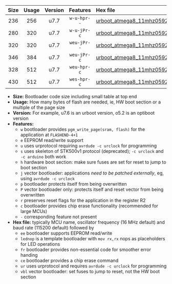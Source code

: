 |Size|Usage|Version|Features|Hex file|
|:-:|:-:|:-:|:-:|:--|
|236|256|u7.7|`w-u-hpr--`|[urboot_atmega8_11mhz0592_57600bps_lednop_fr_ur.hex](https://raw.githubusercontent.com/stefanrueger/urboot.hex/main/mcus/atmega8/fcpu_11mhz0592/57600_bps/urboot_atmega8_11mhz0592_57600bps_lednop_fr_ur.hex)|
|280|320|u7.7|`w-u-jPr-c`|[urboot_atmega8_11mhz0592_57600bps_lednop_fr_ce_ur_vbl.hex](https://raw.githubusercontent.com/stefanrueger/urboot.hex/main/mcus/atmega8/fcpu_11mhz0592/57600_bps/urboot_atmega8_11mhz0592_57600bps_lednop_fr_ce_ur_vbl.hex)|
|320|320|u7.7|`weu-jPr--`|[urboot_atmega8_11mhz0592_57600bps_ee_lednop_fr_ur_vbl.hex](https://raw.githubusercontent.com/stefanrueger/urboot.hex/main/mcus/atmega8/fcpu_11mhz0592/57600_bps/urboot_atmega8_11mhz0592_57600bps_ee_lednop_fr_ur_vbl.hex)|
|346|384|u7.7|`weu-jPr-c`|[urboot_atmega8_11mhz0592_57600bps_ee_lednop_fr_ce_ur_vbl.hex](https://raw.githubusercontent.com/stefanrueger/urboot.hex/main/mcus/atmega8/fcpu_11mhz0592/57600_bps/urboot_atmega8_11mhz0592_57600bps_ee_lednop_fr_ce_ur_vbl.hex)|
|328|512|u7.7|`weu-hpr-c`|[urboot_atmega8_11mhz0592_57600bps_ee_lednop_fr_ce_ur.hex](https://raw.githubusercontent.com/stefanrueger/urboot.hex/main/mcus/atmega8/fcpu_11mhz0592/57600_bps/urboot_atmega8_11mhz0592_57600bps_ee_lednop_fr_ce_ur.hex)|
|430|512|u7.7|`wes-hpr-c`|[urboot_atmega8_11mhz0592_57600bps_ee_lednop_fr_ce.hex](https://raw.githubusercontent.com/stefanrueger/urboot.hex/main/mcus/atmega8/fcpu_11mhz0592/57600_bps/urboot_atmega8_11mhz0592_57600bps_ee_lednop_fr_ce.hex)|

- **Size:** Bootloader code size including small table at top end
- **Usage:** How many bytes of flash are needed, ie, HW boot section or a multiple of the page size
- **Version:** For example, u7.6 is an urboot version, o5.2 is an optiboot version
- **Features:**
  + `w` bootloader provides `pgm_write_page(sram, flash)` for the application at `FLASHEND-4+1`
  + `e` EEPROM read/write support
  + `u` uses urprotocol requiring `avrdude -c urclock` for programming
  + `s` uses skeleton of STK500v1 protocol (deprecated); `-c urclock` and `-c arduino` both work
  + `h` hardware boot section: make sure fuses are set for reset to jump to boot section
  + `j` vector bootloader: applications *need to be patched externally*, eg, using `avrdude -c urclock`
  + `p` bootloader protects itself from being overwritten
  + `P` vector bootloader only: protects itself and reset vector from being overwritten
  + `r` preserves reset flags for the application in the register R2
  + `c` bootloader provides chip erase functionality (recommended for large MCUs)
  + `-` corresponding feature not present
- **Hex file:** typically MCU name, oscillator frequency (16 MHz default) and baud rate (115200 default) followed by
  + `ee` bootloader supports EEPROM read/write
  + `lednop` is a template bootloader with `mov rx,rx` nops as placeholders for LED operations
  + `fr` bootloader provides non-essential code for smoother error handing
  + `ce` bootloader provides a chip erase command
  + `ur` uses urprotocol and requires `avrdude -c urclock` for programming
  + `vbl` vector bootloader: set fuses to jump to reset, not the HW boot section

